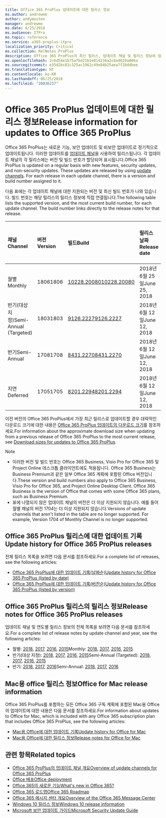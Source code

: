 ```yaml
---
title: Office 365 ProPlus 업데이트에 대한 릴리스 정보
ms.author: andrewmo
author: andymosten
manager: andrewmo
ms.date: 6/25/2018
ms.audience: ITPro
ms.topic: reference
ms.service: o365-proplus-itpro
localization_priority: Critical
ms.collection: RelNotes_ProPlus
description: Office 365 ProPlus의 최신 릴리스, 업데이트 채널 및 릴리스 정보와 업데이트 기록에 대한 링크 목록을 IT 전문가에게 제공합니다.
ms.openlocfilehash: 2c6d54e1b75a7bd21b1e014236a2c8a4629a006a
ms.sourcegitcommit: e35d2bc81c325ac1962c49e84b25aea7f28ddbee
ms.translationtype: HT
ms.contentlocale: ko-KR
ms.lasthandoff: 06/25/2018
ms.locfileid: "20036237"
---
```

# <a name="release-information-for-updates-to-office-365-proplus"></a><span data-ttu-id="9cb91-103">Office 365 ProPlus 업데이트에 대한 릴리스 정보</span><span class="sxs-lookup"><span data-stu-id="9cb91-103">Release information for updates to Office 365 ProPlus</span></span>

<span data-ttu-id="9cb91-p101">Office 365 ProPlus는 새로운 기능, 보안 업데이트 및 비보안 업데이트로 정기적으로 업데이트됩니다. 이러한 업데이트를 [업데이트 채널](https://docs.microsoft.com/deployoffice/overview-of-update-channels-for-office-365-proplus)을 사용하여 릴리스됩니다. 각 업데이트 채널의 각 릴리스에는 버전 및 빌드 번호가 할당되어 표시됩니다.</span><span class="sxs-lookup"><span data-stu-id="9cb91-p101">Office 365 ProPlus is updated on a regular basis with new features, security updates, and non-security updates. These updates are released by using [update channels](https://docs.microsoft.com/deployoffice/overview-of-update-channels-for-office-365-proplus). For each release in each update channel, there is a version and build number assigned to it.</span></span> 

<span data-ttu-id="9cb91-p102">다음 표에는 각 업데이트 채널에 대한 지원되는 버전 및 최신 빌드 번호가 나와 있습니다. 빌드 번호는 해당 릴리스의 릴리스 정보에 직접 연결됩니다.</span><span class="sxs-lookup"><span data-stu-id="9cb91-p102">The following table lists the supported version, and the most current build number, for each update channel. The build number links directly to the release notes for that release.</span></span> 

  
|<span data-ttu-id="9cb91-109">**채널**</span><span class="sxs-lookup"><span data-stu-id="9cb91-109">**Channel**</span></span>|<span data-ttu-id="9cb91-110">**버전**</span><span class="sxs-lookup"><span data-stu-id="9cb91-110">**Version**</span></span>|<span data-ttu-id="9cb91-111">**빌드**</span><span class="sxs-lookup"><span data-stu-id="9cb91-111">**Build**</span></span>|<span data-ttu-id="9cb91-112">**릴리스 날짜**</span><span class="sxs-lookup"><span data-stu-id="9cb91-112">**Release date**</span></span>|<span data-ttu-id="9cb91-113">**다음 이하 버전까지 지원**</span><span class="sxs-lookup"><span data-stu-id="9cb91-113">**Current version supported until**</span></span>|
|:-----|:-----|:-----|:-----|:-----|
|<span data-ttu-id="9cb91-114">월별</span><span class="sxs-lookup"><span data-stu-id="9cb91-114">Monthly</span></span>  <br/> |<span data-ttu-id="9cb91-115">1806</span><span class="sxs-lookup"><span data-stu-id="9cb91-115">1806</span></span>  <br/> |[<span data-ttu-id="9cb91-116">10228.20080</span><span class="sxs-lookup"><span data-stu-id="9cb91-116">10228.20080</span></span>](monthly-channel-2018.md#version-1806-june-25)  <br/> | <span data-ttu-id="9cb91-117">2018년 6월 25일</span><span class="sxs-lookup"><span data-stu-id="9cb91-117">June 25, 2018</span></span>  <br/> |<span data-ttu-id="9cb91-118">버전 1807이 릴리스됨</span><span class="sxs-lookup"><span data-stu-id="9cb91-118">Version 1806 is released</span></span> <br/>|
|<span data-ttu-id="9cb91-119">반기(대상 지정)</span><span class="sxs-lookup"><span data-stu-id="9cb91-119">Semi-Annual (Targeted)</span></span>  <br/> |<span data-ttu-id="9cb91-120">1803</span><span class="sxs-lookup"><span data-stu-id="9cb91-120">1803</span></span>  <br/> |[<span data-ttu-id="9cb91-121">9126.2227</span><span class="sxs-lookup"><span data-stu-id="9cb91-121">9126.2227</span></span>](semi-annual-channel-targeted-2018.md#version-1803-june-12)  <br/> | <span data-ttu-id="9cb91-122">2018년 6월 12일</span><span class="sxs-lookup"><span data-stu-id="9cb91-122">June 12, 2018</span></span>  <br/> |<span data-ttu-id="9cb91-123">2018년 9월 11일</span><span class="sxs-lookup"><span data-stu-id="9cb91-123">September 11, 2018</span></span> <br/>|
|<span data-ttu-id="9cb91-124">반기</span><span class="sxs-lookup"><span data-stu-id="9cb91-124">Semi-Annual</span></span> <br/> |<span data-ttu-id="9cb91-125">1708</span><span class="sxs-lookup"><span data-stu-id="9cb91-125">1708</span></span>  <br/> | [<span data-ttu-id="9cb91-126">8431.2270</span><span class="sxs-lookup"><span data-stu-id="9cb91-126">8431.2270</span></span>](semi-annual-channel-2018.md#version-1708-june-12) <br/> |<span data-ttu-id="9cb91-127">2018년 6월 12일</span><span class="sxs-lookup"><span data-stu-id="9cb91-127">June 12, 2018</span></span>  <br/> |<span data-ttu-id="9cb91-128">2019년 3월 12일</span><span class="sxs-lookup"><span data-stu-id="9cb91-128">March 12, 2019</span></span> <br/>|
|<span data-ttu-id="9cb91-129">지연</span><span class="sxs-lookup"><span data-stu-id="9cb91-129">Deferred</span></span> <br/> |<span data-ttu-id="9cb91-130">1705</span><span class="sxs-lookup"><span data-stu-id="9cb91-130">1705</span></span>  <br/> |[<span data-ttu-id="9cb91-131">8201.2294</span><span class="sxs-lookup"><span data-stu-id="9cb91-131">8201.2294</span></span>](semi-annual-channel-2018.md#version-1705-june-12)  <br/> | <span data-ttu-id="9cb91-132">2018년 6월 12일</span><span class="sxs-lookup"><span data-stu-id="9cb91-132">June 12, 2018</span></span>  <br/> |<span data-ttu-id="9cb91-133">2018년 7월 10일</span><span class="sxs-lookup"><span data-stu-id="9cb91-133">July 10, 2018</span></span> <br/>|

<span data-ttu-id="9cb91-134">이전 버전의 Office 365 ProPlus에서 가장 최근 릴리스로 업데이트할 경우 대략적인 다운로드 크기에 대한 내용은 [Office 365 ProPlus 업데이트의 다운로드 크기](download-sizes-office365-proplus-updates.md)를 참조하세요.</span><span class="sxs-lookup"><span data-stu-id="9cb91-134">For information about the approximate download size when updating from a previous release of Office 365 ProPlus to the most current release, see [Download sizes for updates to Office 365 ProPlus](download-sizes-office365-proplus-updates.md).</span></span>

> [!NOTE]
> - <span data-ttu-id="9cb91-p103">이러한 버전 및 빌드 번호는 Office 365 Business, Visio Pro for Office 365 및 Project Online 데스크톱 클라이언트에도 적용됩니다. Office 365 Business는 Business Premium과 같은 일부 Office 365 계획에 포함된 Office 버전입니다.</span><span class="sxs-lookup"><span data-stu-id="9cb91-p103">These version and build numbers also apply to Office 365 Business, Visio Pro for Office 365, and Project Online Desktop Client. Office 365 Business is the version of Office that comes with some Office 365 plans, such as Business Premium.</span></span>
> - <span data-ttu-id="9cb91-p104">표에 나열되지 않은 업데이트 채널의 버전은 더 이상 지원되지 않습니다. 예를 들어 월별 채널의 버전 1704는 더 이상 지원되지 않습니다.</span><span class="sxs-lookup"><span data-stu-id="9cb91-p104">Versions of update channels that aren't listed in the table are no longer supported. For example, Version 1704 of Monthly Channel is no longer supported.</span></span> 


## <a name="update-history-for-office-365-proplus-releases"></a><span data-ttu-id="9cb91-139">Office 365 ProPlus 릴리스에 대한 업데이트 기록</span><span class="sxs-lookup"><span data-stu-id="9cb91-139">Update history for Office 365 ProPlus releases</span></span>

<span data-ttu-id="9cb91-140">전체 릴리스 목록을 보려면 다음 문서를 참조하세요.</span><span class="sxs-lookup"><span data-stu-id="9cb91-140">For a complete list of releases, see the following articles:</span></span>
 - [<span data-ttu-id="9cb91-141">Office 365 ProPlus에 대한 업데이트 기록(날짜순)</span><span class="sxs-lookup"><span data-stu-id="9cb91-141">Update history for Office 365 ProPlus (listed by date)</span></span>](update-history-office365-proplus-by-date.md)
 - [<span data-ttu-id="9cb91-142">Office 365 ProPlus에 대한 업데이트 기록(버전순)</span><span class="sxs-lookup"><span data-stu-id="9cb91-142">Update history for Office 365 ProPlus (listed by version)</span></span>](update-history-office365-proplus-by-version.md)

## <a name="release-notes-for-office-365-proplus-releases"></a><span data-ttu-id="9cb91-143">Office 365 ProPlus 릴리스의 릴리스 정보</span><span class="sxs-lookup"><span data-stu-id="9cb91-143">Release notes for Office 365 ProPlus releases</span></span>

<span data-ttu-id="9cb91-144">업데이트 채널 및 연도별 릴리스 정보의 전체 목록을 보려면 다음 문서를 참조하세요.</span><span class="sxs-lookup"><span data-stu-id="9cb91-144">For a complete list of release notes by update channel and year, see the following articles:</span></span>
 - <span data-ttu-id="9cb91-145">월별: [2018](monthly-channel-2018.md), [2017](monthly-channel-2017.md), [2016](monthly-channel-2016.md), [2015](monthly-channel-2015.md)</span><span class="sxs-lookup"><span data-stu-id="9cb91-145">Monthly: [2018](monthly-channel-2018.md), [2017](monthly-channel-2017.md), [2016](monthly-channel-2016.md), [2015](monthly-channel-2015.md)</span></span>
 - <span data-ttu-id="9cb91-146">반기(대상 지정): [2018](semi-annual-channel-targeted-2018.md), [2017](semi-annual-channel-targeted-2017.md), [2016](semi-annual-channel-targeted-2016.md), [2015](semi-annual-channel-targeted-2015.md)</span><span class="sxs-lookup"><span data-stu-id="9cb91-146">Semi-Annual (Targeted): [2018](semi-annual-channel-targeted-2018.md), [2017](semi-annual-channel-targeted-2017.md), [2016](semi-annual-channel-targeted-2016.md), [2015](semi-annual-channel-targeted-2015.md)</span></span>
 - <span data-ttu-id="9cb91-147">반기: [2018](semi-annual-channel-2018.md), [2017](semi-annual-channel-2017.md), [2016](semi-annual-channel-2016.md)</span><span class="sxs-lookup"><span data-stu-id="9cb91-147">Semi-Annual: [2018](semi-annual-channel-2018.md), [2017](semi-annual-channel-2017.md), [2016](semi-annual-channel-2016.md)</span></span>

## <a name="office-for-mac-release-information"></a><span data-ttu-id="9cb91-148">Mac용 office 릴리스 정보</span><span class="sxs-lookup"><span data-stu-id="9cb91-148">Office for Mac release information</span></span>

<span data-ttu-id="9cb91-149">Office 365 ProPlus를 포함하는 모든 Office 365 구독 계획에 포함된 Mac용 Office의 업데이트에 대한 내용은 다음 문서를 참조하세요.</span><span class="sxs-lookup"><span data-stu-id="9cb91-149">For information about updates to Office for Mac, which is included with any Office 365 subscription plan that includes Office 365 ProPlus, see the following articles:</span></span>
 - [<span data-ttu-id="9cb91-150">Mac용 Office에 대한 업데이트 기록</span><span class="sxs-lookup"><span data-stu-id="9cb91-150">Update history for Office for Mac</span></span>](update-history-office-for-mac.md)
 - [<span data-ttu-id="9cb91-151">Mac용 Office에 대한 릴리스 정보</span><span class="sxs-lookup"><span data-stu-id="9cb91-151">Release notes for Office for Mac</span></span>](release-notes-office-for-mac.md)


## <a name="related-topics"></a><span data-ttu-id="9cb91-152">관련 항목</span><span class="sxs-lookup"><span data-stu-id="9cb91-152">Related topics</span></span>

- [<span data-ttu-id="9cb91-153">Office 365 ProPlus의 업데이트 채널 개요</span><span class="sxs-lookup"><span data-stu-id="9cb91-153">Overview of update channels for Office 365 ProPlus</span></span>](https://docs.microsoft.com/deployoffice/overview-of-update-channels-for-office-365-proplus)
- [<span data-ttu-id="9cb91-154">Office 배포</span><span class="sxs-lookup"><span data-stu-id="9cb91-154">Office deployment</span></span>](https://docs.microsoft.com/deployoffice/)
- [<span data-ttu-id="9cb91-155">Office 365의 새로운 기능</span><span class="sxs-lookup"><span data-stu-id="9cb91-155">What's new in Office 365?</span></span>](https://support.office.com/article/95c8d81d-08ba-42c1-914f-bca4603e1426)
- [<span data-ttu-id="9cb91-156">Office 365 로드맵</span><span class="sxs-lookup"><span data-stu-id="9cb91-156">Office 365 Roadmap</span></span>](https://products.office.com/business/office-365-roadmap)
- [<span data-ttu-id="9cb91-157">Office 365 메시지 센터 개요</span><span class="sxs-lookup"><span data-stu-id="9cb91-157">Overview of the Office 365 Message Center</span></span>](https://support.office.com/article/38fb3333-bfcc-4340-a37b-deda509c2093)
- [<span data-ttu-id="9cb91-158">Windows 10 릴리스 정보</span><span class="sxs-lookup"><span data-stu-id="9cb91-158">Windows 10 release information</span></span>](https://www.microsoft.com/itpro/windows-10/release-information)
- [<span data-ttu-id="9cb91-159">Microsoft 보안 업데이트 가이드</span><span class="sxs-lookup"><span data-stu-id="9cb91-159">Microsoft Security Update Guide</span></span>](https://portal.msrc.microsoft.com/)